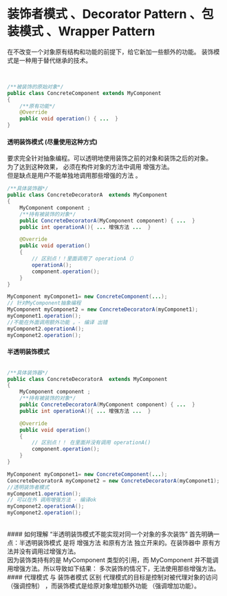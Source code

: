 # 装饰者模式 、Decorator Pattern 、包装模式  、Wrapper Pattern

在不改变一个对象原有结构和功能的前提下，给它新加一些额外的功能。 装饰模式是一种用于替代继承的技术。

<br>

```java
/**被装饰的原始对象*/
public class ConcreteComponent extends MyComponent
{
    /**原有功能*/
    @Override
    public void operation() { ...  }
}
```
#### 透明装饰模式 (尽量使用这种方式)
要求完全针对抽象编程。可以透明地使用装饰之前的对象和装饰之后的对象。<br>
为了达到这种效果， 必须在构件对象的方法中调用 增强方法。<br>
但是缺点是用户不能单独地调用那些增强的方法 。<br>
```java
/**具体装饰器*/
public class ConcreteDecoratorA  extends MyComponent
{
    MyComponent component ;
    /**持有被装饰的对象*/
    public ConcreteDecoratorA(MyComponent component) { ...  }
    public int operationA(){ ... 增强方法 ...  }

    @Override
    public void operation()
    {
        // 区别点！！里面调用了 operationA（）
        operationA();
        component.operation();
    }
}

```

```java
MyComponent myComponet1= new ConcreteComponent(...);
// 针对MyComponent抽象编程
MyComponent myComponet2 = new ConcreteDecoratorA(myComponet1);
myComponet1.operation();
//不能在外面调用额外功能 。- 编译 出错
myComponet2.operationA();
myComponet2.operation();

```

#### 半透明装饰模式

```java

/**具体装饰器*/
public class ConcreteDecoratorA  extends MyComponent
{
    MyComponent component ;
    /**持有被装饰的对象*/
    public ConcreteDecoratorA(MyComponent component) { ...  }
    public int operationA(){ ... 增强方法 ...  }

    @Override
    public void operation()
    {
        // 区别点！！ 在里面并没有调用 operationA()
        component.operation();
    }
}

```

```java
MyComponent myComponet1= new ConcreteComponent(...);
ConcreteDecoratorA myComponet2 = new ConcreteDecoratorA(myComponet1);
//透明装饰者模式
myComponet1.operation();
// 可以在外 调用增强方法 - 编译ok
myComponet2.operationA();
myComponet2.operation();

```

<br>
####  如何理解 “半透明装饰模式不能实现对同一个对象的多次装饰”
首先明确一点：半透明装饰模式 是将 增强方法 和原有方法 独立开来的。在装饰器中 原有方法并没有调用过增强方法。 <br>   
因为装饰类持有的是 MyComponent 类型的引用，而 MyComponent 并不能调用增强方法。所以导致如下结果： 多次装饰的情况下，无法使用那些增强方法。


<br>
#### 代理模式 与 装饰者模式 区别
代理模式的目标是控制对被代理对象的访问（强调控制） ，而装饰模式是给原对象增加额外功能 （强调增加功能）。
